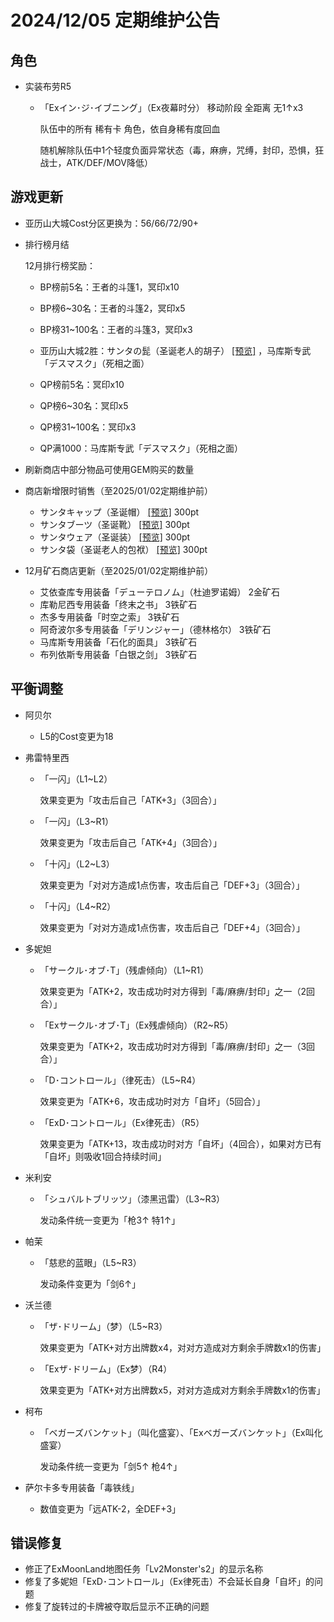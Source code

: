 # 2024/12/05 定期维护公告

## 角色

- 实装布劳R5

  - 「Exイン･ジ･イブニング」（Ex夜幕时分） 移动阶段 全距离 无1↑x3

    队伍中的所有 稀有卡 角色，依自身稀有度回血

    随机解除队伍中1个轻度负面异常状态（毒，麻痹，咒缚，封印，恐惧，狂战士，ATK/DEF/MOV降低）

## 游戏更新

- 亚历山大城Cost分区更换为：56/66/72/90+

- 排行榜月结

  12月排行榜奖励：

  - BP榜前5名：王者的斗篷1，冥印x10
  - BP榜6~30名：王者的斗篷2，冥印x5
  - BP榜31~100名：王者的斗篷3，冥印x3
  - 亚历山大城2胜：サンタの髭（圣诞老人的胡子） <a href="imgs/costumes/サンタの髭_Preview.png" target="_blank">[预览]</a> ，马库斯专武「デスマスク｣（死相之面）

  - QP榜前5名：冥印x10
  - QP榜6~30名：冥印x5
  - QP榜31~100名：冥印x3
  - QP满1000：马库斯专武「デスマスク｣（死相之面）

- 刷新商店中部分物品可使用GEM购买的数量

- 商店新增限时销售（至2025/01/02定期维护前）
  - サンタキャップ（圣诞帽） <a href="imgs/costumes/サンタキャップ_Preview.png" target="_blank">[预览]</a> 300pt
  - サンタブーツ（圣诞靴） <a href="imgs/costumes/サンタブーツ_Preview.png" target="_blank">[预览]</a> 300pt
  - サンタウェア（圣诞装） <a href="imgs/costumes/サンタウェア_Preview.png" target="_blank">[预览]</a> 300pt
  - サンタ袋（圣诞老人的包袱） <a href="imgs/costumes/サンタ袋_Preview.png" target="_blank">[预览]</a> 300pt
  
- 12月矿石商店更新（至2025/01/02定期维护前）

  - 艾依查库专用装备「デューテロノム」（杜迪罗诺姆） 2金矿石
  - 库勒尼西专用装备「终末之书」 3铁矿石
  - 杰多专用装备「时空之索」 3铁矿石
  - 阿奇波尔多专用装备「デリンジャー」（德林格尔） 3铁矿石
  - 马库斯专用装备「石化的面具」 3铁矿石
  - 布列依斯专用装备「白银之剑」 3铁矿石

## 平衡调整

- 阿贝尔

  - L5的Cost变更为18

- 弗雷特里西

  - 「一闪」（L1~L2）

    效果变更为「攻击后自己「ATK+3」（3回合）」

  - 「一闪」（L3~R1）

    效果变更为「攻击后自己「ATK+4」（3回合）」

  - 「十闪」（L2~L3）

    效果变更为「对对方造成1点伤害，攻击后自己「DEF+3」（3回合）」

  - 「十闪」（L4~R2）

    效果变更为「对对方造成1点伤害，攻击后自己「DEF+4」（3回合）」

- 多妮妲

  - 「サークル･オブ･T」（残虐倾向）（L1~R1）

    效果变更为「ATK+2，攻击成功时对方得到「毒/麻痹/封印」之一（2回合）」

  - 「Exサークル･オブ･T」（Ex残虐倾向）（R2~R5）

    效果变更为「ATK+2，攻击成功时对方得到「毒/麻痹/封印」之一（3回合）」

  - 「D･コントロール」（律死击）（L5~R4）

    效果变更为「ATK+6，攻击成功时对方「自坏」（5回合）」

  - 「ExD･コントロール」（Ex律死击）（R5）

    效果变更为「ATK+13，攻击成功时对方「自坏」（4回合），如果对方已有「自坏」则吸收1回合持续时间」

- 米利安

  - 「シュバルトブリッツ」（漆黑迅雷）（L3~R3）

    发动条件统一变更为「枪3↑ 特1↑」

- 帕茉

  - 「慈悲的蓝眼」（L5~R3）

    发动条件变更为「剑6↑」

- 沃兰德

  - 「ザ･ドリーム」（梦）（L5~R3）

    效果变更为「ATK+对方出牌数x4，对对方造成对方剩余手牌数x1的伤害」

  - 「Exザ･ドリーム」（Ex梦）（R4）

    效果变更为「ATK+对方出牌数x5，对对方造成对方剩余手牌数x1的伤害」

- 柯布

  - 「ベガーズバンケット」（叫化盛宴）、「Exベガーズバンケット」（Ex叫化盛宴）

    发动条件统一变更为「剑5↑ 枪4↑」

- 萨尔卡多专用装备「毒铁线」

  - 数值变更为「远ATK-2，全DEF+3」

## 错误修复

- 修正了ExMoonLand地图任务「Lv2Monster's2」的显示名称
- 修复了多妮妲「ExD･コントロール」（Ex律死击）不会延长自身「自坏」的问题
- 修复了旋转过的卡牌被夺取后显示不正确的问题